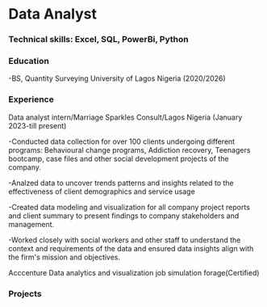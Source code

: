 # Data Analyst

### Technical skills: Excel, SQL, PowerBi, Python

### Education
-BS, Quantity Surveying
University of Lagos Nigeria (2020/2026)

### Experience
Data analyst intern/Marriage Sparkles Consult/Lagos Nigeria (January 2023-till present)


-Conducted data collection for over 100 clients undergoing different programs: Behavioural change programs, Addiction recovery, Teenagers bootcamp, case files and other social development projects of the company.

-Analzed data to uncover trends patterns and insights related to the effectiveness of client demographics and service usage

-Created data modeling and visualization for all company project reports and client summary to present findings to company stakeholders and management.

-Worked closely with social workers and other staff to understand the context and requirements of the data and ensured data insights align with the firm's mission and objectives.


Acccenture Data analytics and visualization job simulation forage(Certified)


### Projects
